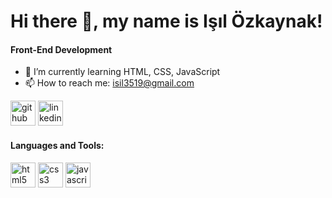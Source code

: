 # Hi there 👋, my name is Işıl Özkaynak!

#### Front-End Development

- 🌱 I’m currently learning HTML, CSS, JavaScript 
- 📫 How to reach me: isil3519@gmail.com 

 [<img src='https://cdn.jsdelivr.net/npm/simple-icons@3.0.1/icons/github.svg' alt='github' height='40'>](https://github.com/isilozkaynak)  [<img src='https://cdn.jsdelivr.net/npm/simple-icons@3.0.1/icons/linkedin.svg' alt='linkedin' height='40'>](https://www.linkedin.com/in/isilozkaynak/)  


#### Languages and Tools:

 [<img src='https://cdn.jsdelivr.net/npm/simple-icons@3.0.1/icons/html5.svg' alt='html5' height='40'>](https://html5.org)  [<img src='https://cdn.jsdelivr.net/npm/simple-icons@3.0.1/icons/css3.svg' alt='css3' height='40'>](https://www.w3.org/Style/CSS/Overview.en.html) [<img src='https://cdn.jsdelivr.net/npm/simple-icons@3.0.1/icons/javascript.svg' alt='javascript' height='40'>](https://www.javascript.com)  
